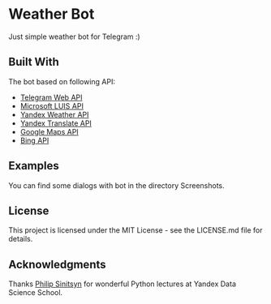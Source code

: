 # Weather Bot

Just simple weather bot for Telegram :)

## Built With

The bot based on following API:
* [Telegram Web API](https://core.telegram.org/bots/api)
* [Microsoft LUIS API](https://westus.dev.cognitive.microsoft.com/docs/services/5890b47c39e2bb17b84a55ff/operations/5890b47c39e2bb052c5b9c2f)
* [Yandex Weather API](https://tech.yandex.com/weather/doc/dg/concepts/about-docpage/)
* [Yandex Translate API](https://tech.yandex.com/translate/doc/dg/concepts/About-docpage/)
* [Google Maps API](https://developers.google.com/maps/documentation/geocoding/intro?hl=en)
* [Bing API](https://azure.microsoft.com/en-us/try/cognitive-services/?api=bing-web-search-api)

## Examples

You can find some dialogs with bot in the directory Screenshots.

## License

This project is licensed under the MIT License - see the LICENSE.md file for details.

## Acknowledgments

Thanks [Philip Sinitsyn](https://github.com/discobot) for wonderful Python lectures at Yandex Data Science School.

